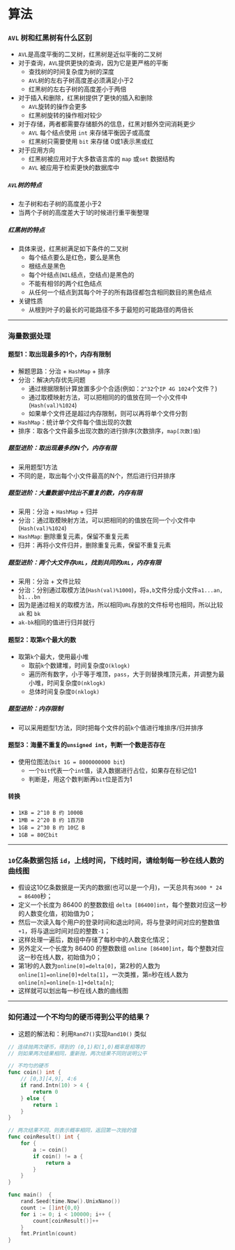 # 算法

### `AVL` 树和红黑树有什么区别

- `AVL`是高度平衡的二叉树，红黑树是近似平衡的二叉树
- 对于查询，`AVL`提供更快的查询，因为它是更严格的平衡
  - 查找树的时间复杂度为树的深度
  - `AVL`树的左右子树高度差必须满足小于2
  - 红黑树的左右子树的高度差小于两倍
- 对于插入和删除，红黑树提供了更快的插入和删除
  - `AVL`旋转的操作会更多
  - 红黑树旋转的操作相对较少
- 对于存储，两者都需要存储额外的信息，红黑对额外空间消耗更少
  - `AVL` 每个结点使用 `int` 来存储平衡因子或高度
  - 红黑树只需要使用  `bit` 来存储 0或1表示黑或红 
- 对于应用方向
  - 红黑树被应用对于大多数语言库的 `map` 或`set` 数据结构
  - `AVL` 被应用于检索更快的数据库中

##### `AVL`树的特点

- 左子树和右子树的高度差小于2
- 当两个子树的高度差大于1的时候进行重平衡整理

##### 红黑树的特点

- 具体来说，红黑树满足如下条件的二叉树
  - 每个结点要么是红色，要么是黑色
  - 根结点是黑色
  - 每个叶结点(`NIL`结点，空结点)是黑色的
  - 不能有相邻的两个红色结点
  - 从任何一个结点到其每个叶子的所有路径都包含相同数目的黑色结点
- 关键性质
  - 从根到叶子的最长的可能路径不多于最短的可能路径的两倍长

------

### 海量数据处理

#### 题型1：取出现最多的1个，内存有限制

- 解题思路：分治 + `HashMap` + 排序
- 分治：解决内存优先问题
  - 通过根据限制计算放置多少个合适(例如：`2^32`个`IP 4G 1024`个文件？)
  - 通过取模映射方法，可以把相同的的值放在同一个小文件中(`Hash(val)%1024`)
  - 如果单个文件还是超过内存限制，则可以再将单个文件分割
- `HashMap`：统计单个文件每个值出现的次数
- 排序：取各个文件最多出现次数的进行排序(次数排序，`map[次数]值`)

##### 题型进阶：取出现最多的N个，内存有限

- 采用题型1方法
- 不同的是，取出每个小文件最高的N个，然后进行归并排序

##### 题型进阶：大量数据中找出不重复的数，内存有限

- 采用：分治 + `HashMap` + 归并
- 分治：通过取模映射方法，可以把相同的的值放在同一个小文件中(`Hash(val)%1024`)
- `HashMap`: 删除重复元素，保留不重复元素
- 归并：再将小文件归并，删除重复元素，保留不重复元素

##### 题型进阶：两个大文件存`URL`，找到共同的`URL`，内存有限

- 采用：分治 + 文件比较
- 分治：分别通过取模方法(`Hash(val)%1000`)，将`a,b`文件分成小文件`a1...an, b1...bn`
- 因为是通过相关的取模方法，所以相同`URL`存放的文件标号也相同，所以比较`ak` 和 `bk`
- `ak-bk`相同的值进行归并就行

#### 题型2：取第`K`个最大的数

- 取第`k`个最大，使用最小堆
  - 取前`k`个数建堆，时间复杂度`O(klogk)`
  - 遍历所有数字，小于等于堆顶，`pass`，大于则替换堆顶元素，并调整为最小堆，时间复杂度`O(nklogk)`
  - 总体时间复杂度`O(nklogk)`

##### 题型进阶：内存限制

- 可以采用题型1方法，同时把每个文件的前`k`个值进行堆排序/归并排序

#### 题型3：海量不重复的`unsigned int`，判断一个数是否存在

- 使用位图法(`bit 1G = 8000000000 bit`)
  - 一个`bit`代表一个`int`值，读入数据进行占位，如果存在标记位1
  - 判断是，用这个数判断再`bit`位是否为1
  
#### 转换

- `1KB = 2^10 B 约 1000B `
- `1MB = 2^20 B 约 1百万B`
- `1GB = 2^30 B 约 10亿 B`
- `1GB = 80亿bit`

------

### `10`亿条数据包括 `id`，上线时间，下线时间，请绘制每一秒在线人数的曲线图

- 假设这10亿条数据是一天内的数据(也可以是一个月)，一天总共有`3600 * 24 = 86400`秒；
- 定义一个长度为 86400 的整数数组 `delta [86400]int`，每个整数对应这一秒的人数变化值，初始值为0；
- 然后一次读入每个用户的登录时间和退出时间，将与登录时间对应的整数值`+1`，将与退出时间对应的整数`-1`；
- 这样处理一遍后，数组中存储了每秒中的人数变化情况；
- 另外定义一个长度为 86400 的整数数组 `online [86400]int`，每个整数对应这一秒在线人数，初始值为0；
- 第1秒的人数为`online[0]=delta[0]`，第2秒的人数为`online[1]=online[0]+delta[1]`，一次类推，第`n`秒在线人数为 `online[n]=online[n-1]+delta[n]`;
- 这样就可以划出每一秒在线人数的曲线图

------

### 如何通过一个不均匀的硬币得到公平的结果？

- 这题的解法和：利用`Rand7()`实现`Rand10()` 类似

```go
// 连续抛两次硬币，得到的 (0,1)和(1,0)概率是相等的
// 则如果两次结果相同，重新抛，两次结果不同则说明公平

// 不均匀的硬币
func coin() int {
	// [0,3][4,9], 4:6
	if rand.Intn(10) > 4 {
		return 0
	} else {
		return 1
	}
}

// 两次结果不同，则表示概率相同，返回第一次抛的值
func coinResult() int {
	for {
		a := coin()
		if coin() != a {
			return a
		}
	}
}

func main()  {
	rand.Seed(time.Now().UnixNano())
	count := []int{0,0}
	for i := 0; i < 100000; i++ {
		count[coinResult()]++
	}
	fmt.Println(count)
}

```

